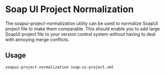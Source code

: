 # Soap UI Project Normalization

The soapui-project-normalization utility can be used to normalize SoapUI project file to make them comparable.
This should enable you to add large SoapUI project file to your version control system without having to deal with annoying merge conflicts.

## Usage

```bash
soapui-project-normalization soap-ui-project.xml
```
